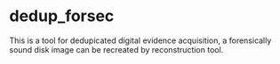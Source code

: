 # dedup_forsec
This is a tool for dedupicated digital evidence acquisition, a forensically sound disk image can be recreated by reconstruction tool.
